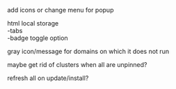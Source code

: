 add icons or change menu for popup<br>

html local storage <br>
-tabs<br>
-badge toggle option<br>

gray icon/message for domains on which it does not run <br>

maybe get rid of clusters when all are unpinned?<br>

refresh all on update/install?<br>

